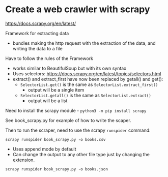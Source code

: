 # Create a web crawler with scrapy

https://docs.scrapy.org/en/latest/

Framework for extracting data
- bundles making the http request with the extraction of the data, and writing the data to a file

Have to follow the rules of the Framework
- works similar to BeautifulSoup but with its own syntax
- Uses selectors: https://docs.scrapy.org/en/latest/topics/selectors.html
- extract() and extract_first have now been replaced by getall() and get():
  - `SelectorList.get()` is the same as `SelectorList.extract_first()`
    - output will be a single item
  - `SelectorList.getall()` is the same as `SelectorList.extract()`
    - output will be a list



Need to install the scrapy module - `python3 -m pip install scrapy`

See book_scrapy.py for example of how to write the scaper.

Then to run the scraper, need to use the scrapy `runspider` command:
```
scrapy runspider book_scrapy.py -o books.csv
```

- Uses append mode by default
- Can change the output to any other file type just by changing the extension.
```
scrapy runspider book_scrapy.py -o books.json
```

